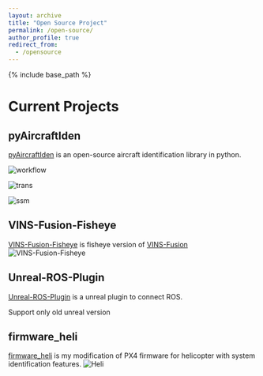```yaml
---
layout: archive
title: "Open Source Project"
permalink: /open-source/
author_profile: true
redirect_from:
  - /opensource
---
```


{% include base_path %}

# Current Projects
## pyAircraftIden

[pyAircraftIden](https://github.com/xuhao1/pyAircraftIden) is an open-source aircraft identification library in python.

![workflow](https://raw.githubusercontent.com/xuhao1/pyAircraftIden/master/plots/workflow.PNG)

![trans](https://raw.githubusercontent.com/xuhao1/pyAircraftIden/master/plots/ele_q_transferfunc.PNG)

![ssm](https://raw.githubusercontent.com/xuhao1/pyAircraftIden/master/plots/ts_ssm.PNG)

## VINS-Fusion-Fisheye
[VINS-Fusion-Fisheye](https://github.com/xuhao1/VINS-Fusion-Fisheye) is fisheye version of [VINS-Fusion](https://github.com/HKUST-Aerial-Robotics/VINS-Fusion)
![VINS-Fusion-Fisheye](https://raw.githubusercontent.com/xuhao1/VINS-Fusion-Fisheye/master/support_files/point_cloud.png)

## Unreal-ROS-Plugin
[Unreal-ROS-Plugin](https://github.com/xuhao1/Unreal-ROS-Plugin) is a unreal plugin to connect ROS.

Support only old unreal version

## firmware_heli
[firmware_heli](https://github.com/xuhao1/firmware_heli) is my modification of PX4 firmware for helicopter with system identification features.
![Heli](https://github.com/xuhao1/xuhao1.github.io/blob/master/images/heli2.jpg)
